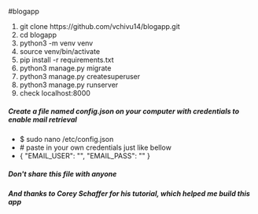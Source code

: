 #blogapp


<ol>
  <li>git clone https://github.com/vchivu14/blogapp.git</li>
  <li>cd blogapp</li>
  <li>python3 -m venv venv</li>
  <li>source venv/bin/activate</li>
  <li>pip install -r requirements.txt</li>
  <li>python3 manage.py migrate</li>
  <li>python3 manage.py createsuperuser</li>
  <li>python3 manage.py runserver</li>
  <li>check localhost:8000</li>
</ol>
<h5> Create a file named config.json on your computer with credentials to enable mail retrieval</h5>
<ul>
  <li>$ sudo nano /etc/config.json</li>
  <li># paste in your own credentials just like bellow</li>
  <li>{
        "EMAIL_USER": "",
        "EMAIL_PASS": ""
    }</li>
</ul>
<h5>Don't share this file with anyone</h5>

<h5>And thanks to Corey Schaffer for his tutorial, which helped me build this app</h5>
